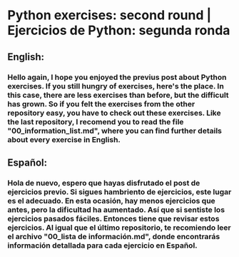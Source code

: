 # Python exercises: second round | Ejercicios de Python: segunda ronda

## English:
### Hello again, I hope you enjoyed the previus post about Python exercises. If you still hungry of exercises, here's the place. In this case, there are less exercises than before, but the difficult has grown. So if you felt the exercises from the other repository easy, you have to check out these exercises. Like the last repository, I recomend you to read the file "00_information_list.md", where you can find further details about every exercise in English.

## Español:
### Hola de nuevo, espero que hayas disfrutado el post de ejercicios previo. Si sigues hambriento de ejercicios, este lugar es el adecuado. En esta ocasión, hay menos ejercicios que antes, pero la dificultad ha aumentado. Así que si sentiste los ejercicios pasados fáciles. Entonces tiene que revisar estos ejercicios. Al igual que el último repositorio, te recomiendo leer el archivo "00_lista de información.md", donde encontrarás información detallada para cada ejercicio en Español.